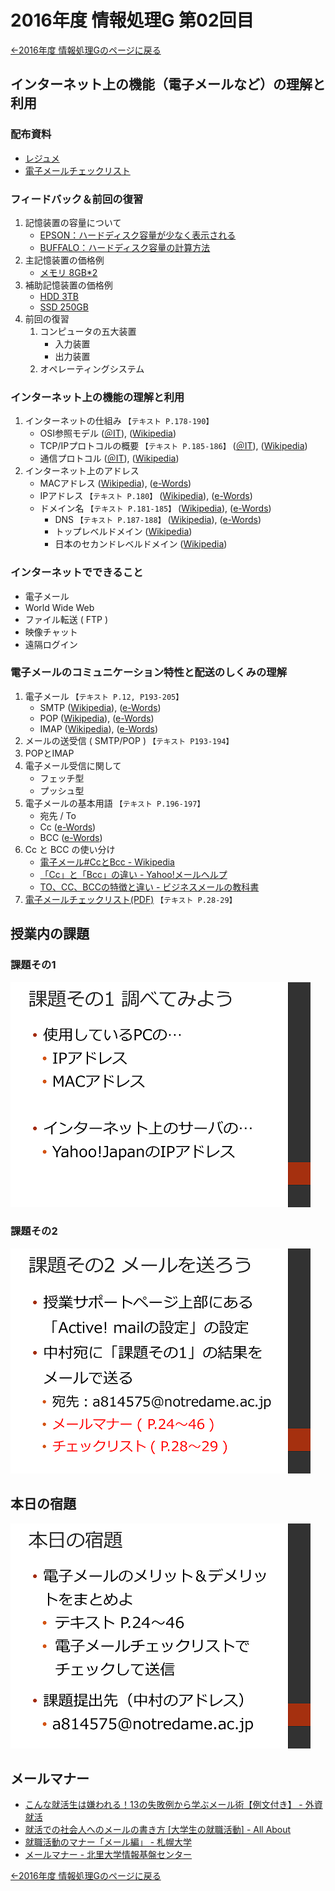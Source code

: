 #  2016年度 情報処理G 第02回目

[←2016年度 情報処理Gのページに戻る](#!lecture/2016infoG.md)

## インターネット上の機能（電子メールなど）の理解と利用

### 配布資料

- [レジュメ](02/02resume.pdf)
- [電子メールチェックリスト](http://www.tomo.gr.jp/internet/pdf/sheet_2_1.pdf)

### フィードバック＆前回の復習

1. 記憶装置の容量について
	- [EPSON：ハードディスク容量が少なく表示される](http://faq.epsondirect.co.jp/faq/edc/app/servlet/relatedqa?QID=011043)
	- [BUFFALO：ハードディスク容量の計算方法](http://faq.buffalo.jp/app/answers/detail/a_id/1087)
2. 主記憶装置の価格例
	- [メモリ 8GB*2](https://www.amazon.co.jp/dp/B009URHXMW)
3. 補助記憶装置の価格例
	- [HDD 3TB](https://www.amazon.co.jp/dp/B015FGGWKU)
	- [SSD 250GB](https://www.amazon.co.jp/dp/B00S1V3FZC)
4. 前回の復習
	1. コンピュータの五大装置
		- 入力装置
		- 出力装置
	2. オペレーティングシステム

### インターネット上の機能の理解と利用

1. インターネットの仕組み `【テキスト P.178-190】`
	- OSI参照モデル ([＠IT](http://www.atmarkit.co.jp/ait/articles/0007/19/news001.html)), ([Wikipedia](https://ja.wikipedia.org/wiki/OSI%E5%8F%82%E7%85%A7%E3%83%A2%E3%83%87%E3%83%AB))
	- TCP/IPプロトコルの概要 `【テキスト P.185-186】` ([＠IT](http://www.atmarkit.co.jp/ait/articles/0008/10/news002.html)), ([Wikipedia](https://ja.wikipedia.org/wiki/TCP/IP%E3%83%A2%E3%83%87%E3%83%AB))
	- 通信プロトコル ([＠IT](http://www.atmarkit.co.jp/ait/articles/0005/22/news007.html)), ([Wikipedia](https://ja.wikipedia.org/wiki/%E9%80%9A%E4%BF%A1%E3%83%97%E3%83%AD%E3%83%88%E3%82%B3%E3%83%AB))
2. インターネット上のアドレス
	- MACアドレス ([Wikipedia](https://ja.wikipedia.org/wiki/MAC%E3%82%A2%E3%83%89%E3%83%AC%E3%82%B9)), ([e-Words](http://e-words.jp/w/MAC%E3%82%A2%E3%83%89%E3%83%AC%E3%82%B9.html))
	- IPアドレス `【テキスト P.180】` ([Wikipedia](https://ja.wikipedia.org/wiki/IP%E3%82%A2%E3%83%89%E3%83%AC%E3%82%B9)), ([e-Words](http://e-words.jp/w/IP%E3%82%A2%E3%83%89%E3%83%AC%E3%82%B9.html))
	- ドメイン名 `【テキスト P.181-185】` ([Wikipedia](https://ja.wikipedia.org/wiki/%E3%83%89%E3%83%A1%E3%82%A4%E3%83%B3%E5%90%8D)), ([e-Words](http://e-words.jp/w/%E3%83%89%E3%83%A1%E3%82%A4%E3%83%B3.html))
		- DNS `【テキスト P.187-188】` ([Wikipedia](https://ja.wikipedia.org/wiki/DNS)), ([e-Words](http://e-words.jp/w/DNS.html))
		- トップレベルドメイン ([Wikipedia](https://ja.wikipedia.org/wiki/%E5%9B%BD%E5%88%A5%E3%82%B3%E3%83%BC%E3%83%89%E3%83%88%E3%83%83%E3%83%97%E3%83%AC%E3%83%99%E3%83%AB%E3%83%89%E3%83%A1%E3%82%A4%E3%83%B3))
		- 日本のセカンドレベルドメイン ([Wikipedia](https://ja.wikipedia.org/wiki/.jp))

### インターネットでできること

- 電子メール
- World Wide Web
- ファイル転送 ( FTP )
- 映像チャット
- 遠隔ログイン

### 電子メールのコミュニケーション特性と配送のしくみの理解

1. 電子メール `【テキスト P.12, P193-205】`
	- SMTP ([Wikipedia](https://ja.wikipedia.org/wiki/SMTP)), ([e-Words](http://e-words.jp/w/SMTP.html))
	- POP ([Wikipedia](https://ja.wikipedia.org/wiki/Post_Office_Protocol)), ([e-Words](http://e-words.jp/w/POP.html))
	- IMAP ([Wikipedia](https://ja.wikipedia.org/wiki/Internet_Message_Access_Protocol)), ([e-Words](http://e-words.jp/w/IMAP.html))
2. メールの送受信 ( SMTP/POP ) `【テキスト P193-194】`
3. POPとIMAP
4. 電子メール受信に関して
	- フェッチ型
	- プッシュ型
5. 電子メールの基本用語 `【テキスト P.196-197】`
	- 宛先 / To
	- Cc ([e-Words](http://e-words.jp/w/CC-1.html))
	- BCC ([e-Words](http://e-words.jp/w/BCC.html))
6. Cc と BCC の使い分け
	- [電子メール#CcとBcc - Wikipedia](https://ja.wikipedia.org/wiki/電子メール#Cc.E3.81.A8Bcc)
	- [「Cc」と「Bcc」の違い - Yahoo!メールヘルプ](http://www.yahoo-help.jp/app/answers/detail/a_id/80491/p/622)
	- [TO、CC、BCCの特徴と違い - ビジネスメールの教科書](http://business-mail.jp/technique/to-cc-bcc)
7. [電子メールチェックリスト(PDF)](
http://www.tomo.gr.jp/internet/pdf/sheet_2_1.pdf) `【テキスト P.28-29】`

## 授業内の課題

### 課題その1

![](02/kadai01.png)

### 課題その2

![](02/kadai02.png)

## 本日の宿題

![](02/kadai03.png)

## メールマナー

- [こんな就活生は嫌われる！13の失敗例から学ぶメール術【例文付き】 - 外資就活](http://gaishishukatsu.com/archives/33474)
- [就活での社会人へのメールの書き方 [大学生の就職活動] - All About](http://allabout.co.jp/gm/gc/313647/)
- [就職活動のマナー「メール編」 - 札幌大学](http://www.sapporo-u.ac.jp/employment/manner/manner03.html)
- [メールマナー - 北里大学情報基盤センター](https://www.kitasato-u.ac.jp/knc/mail/manner/)

[←2016年度 情報処理Gのページに戻る](#!lecture/2016infoG.md)
